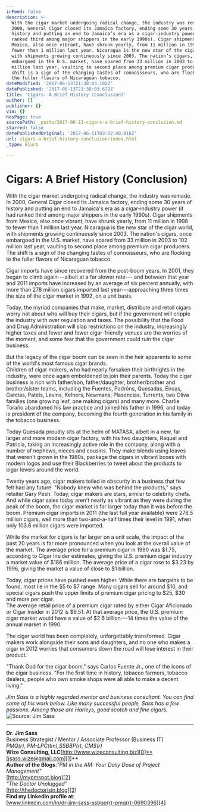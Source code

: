 ```yaml
---
inFeed: false
description: >-
  With the cigar market undergoing radical change, the industry was remade. In
  2000, General Cigar closed its Jamaica factory, ending some 30 years of
  history and putting an end to Jamaica’s era as a cigar-industry power (it had
  ranked third among major shippers in the early 1990s). Cigar shipments from
  Mexico, also once vibrant, have shrunk yearly, from 11 million in 1998 to
  fewer than 1 million last year. Nicaragua is the new star of the cigar world,
  with shipments growing continuously since 2003. The nation’s cigars, once
  embargoed in the U.S. market, have soared from 33 million in 2003 to 102
  million last year, vaulting to second place among premium cigar producers. The
  shift is a sign of the changing tastes of connoisseurs, who are flocking to
  the fuller flavors of Nicaraguan tobacco.
dateModified: '2017-06-13T21:38:03.102Z'
datePublished: '2017-06-13T21:38:03.672Z'
title: 'Cigars: A Brief History (Conclusion)'
author: []
publisher: {}
via: {}
hasPage: true
sourcePath: _posts/2017-06-11-cigars-a-brief-history-conclusion.md
starred: false
datePublishedOriginal: '2017-06-11T03:22:40.016Z'
url: cigars-a-brief-history-conclusion/index.html
_type: Blurb

---
```

# Cigars: A Brief History (Conclusion)

With the cigar market undergoing radical change, the industry was remade. In 2000, General Cigar closed its Jamaica factory, ending some 30 years of history and putting an end to Jamaica's era as a cigar-industry power (it had ranked third among major shippers in the early 1990s). Cigar shipments from Mexico, also once vibrant, have shrunk yearly, from 11 million in 1998 to fewer than 1 million last year. Nicaragua is the new star of the cigar world, with shipments growing continuously since 2003\. The nation's cigars, once embargoed in the U.S. market, have soared from 33 million in 2003 to 102 million last year, vaulting to second place among premium cigar producers. The shift is a sign of the changing tastes of connoisseurs, who are flocking to the fuller flavors of Nicaraguan tobacco.

Cigar imports have since recovered from the post-boom years. In 2001, they began to climb again---albeit at a far slower rate--- and between that year and 2011 imports have increased by an average of six percent annually, with more than 278 million cigars imported last year---approaching three times the size of the cigar market in 1992, on a unit basis.

Today, the myriad companies that make, market, distribute and retail cigars worry not about who will buy their cigars, but if the government will cripple the industry with over regulation and taxes. The possibility that the Food and Drug Administration will slap restrictions on the industry, increasingly higher taxes and fewer and fewer cigar-friendly venues are the worries of the moment, and some fear that the government could ruin the cigar business.

But the legacy of the cigar boom can be seen in the heir apparents to some of the world's most famous cigar brands.   
Children of cigar makers, who had nearly forsaken their birthrights in the industry, were once again emboldened to join their parents. Today the cigar business is rich with father/son, father/daughter, brother/brother and brother/sister teams, including the Fuentes, Padróns, Quesadas, Eiroas, Garcias, Patels, Levins, Kelners, Newmans, Plasencias, Turrents, two Oliva families (one growing leaf, one making cigars) and many more. Charlie Toraño abandoned his law practice and joined his father in 1996, and today is president of the company, becoming the fourth generation in his family in the tobacco business.

Today Quesada proudly sits at the helm of MATASA, albeit in a new, far larger and more modern cigar factory, with his two daughters, Raquel and Patricia, taking an increasingly active role in the company, along with a number of nephews, nieces and cousins. They make blends using leaves that weren't grown in the 1980s, package the cigars in vibrant boxes with modern logos and use their Blackberries to tweet about the products to cigar lovers around the world.

Twenty years ago, cigar makers toiled in obscurity in a business that few felt had any future. "Nobody knew who was behind the products," says retailer Gary Pesh. Today, cigar makers are stars, similar to celebrity chefs. And while cigar sales today aren't nearly as vibrant as they were during the peak of the boom, the cigar market is far larger today than it was before the boom. Premium cigar imports in 2011 (the last full year available) were 278.5 million cigars, well more than two-and-a-half times their level in 1991, when only 103.6 million cigars were imported.

While the market for cigars is far larger on a unit scale, the impact of the past 20 years is far more pronounced when you look at the overall value of the market. The average price for a premium cigar in 1990 was $1.75, according to Cigar Insider estimates, giving the U.S. premium cigar industry a market value of $186 million. The average price of a cigar rose to $3.23 by 1996, giving the market a value of close to $1 billion.

Today, cigar prices have pushed even higher. While there are bargains to be found, most lie in the $5 to $7 range. Many cigars sell for around $10, and special cigars push the upper limits of premium cigar pricing to $25, $30 and more per cigar.   
The average retail price of a premium cigar rated by either Cigar Aficionado or Cigar Insider in 2012 is $9.51\. At that average price, the U.S. premium cigar market would have a value of $2.6 billion---14 times the value of the annual market in 1990\.

The cigar world has been completely, unforgettably transformed. Cigar makers work alongside their sons and daughters, and no one who makes a cigar in 2012 worries that consumers down the road will lose interest in their product.

"Thank God for the cigar boom," says Carlos Fuente Jr., one of the icons of the cigar business. "For the first time in history, tobacco farmers, tobacco dealers, people who own smoke shops were all able to make a decent living."

_Jim Sass is a highly regarded mentor and business consultant. You can find some of his work below. Like many successful people, Sass has a few passions. Among those are Harleys, good scotch and fine cigars._
![Source:  Jim Sass](https://s3-us-west-2.amazonaws.com/the-grid-img/p/63f2ec3344cb0744a3be82c8127213e29ce5e35e.jpg)

---

**Dr. Jim Sass**  
Business Strategist / Mentor / Associate Professor (Business IT)  
_PMQ(r), PM-LPC(tm),SSBBP(r), CMS(r)_  
**Wize Consulting, LLC**[http://www.wizeconsulting.biz][0]**[jsass.wize@gmail.com][1]**  
**Author of the Blogs**:_"PM in the AM: Your Daily Dose of Project Management"_  
[http://mypmspot.blog][2]  
_"The Doctor Unplugged"_  
[http://thedoctorisin.blog][3]  
**Find my LinkedIn profile at**:  
[www.linkedin.com/in/dr-jim-sass-ssbbp(r)-pmq(r)-0690396][4]

[0]: http://www.wizeconsulting.biz/
[1]: mailto:jsass.wize@gmail.com
[2]: http://mypmspot.blog/
[3]: http://thedoctorisin.blog/
[4]: http://www.linkedin.com%2Fin%2Fdr-jim-sass-ssbbp%C2%AE-pmq%C2%AE-0690396/
